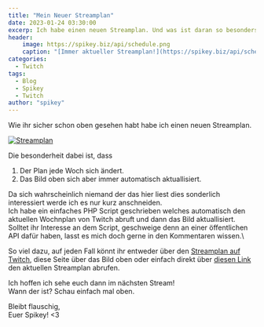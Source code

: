```yaml
---
title: "Mein Neuer Streamplan"
date: 2023-01-24 03:30:00
excerp: Ich habe einen neuen Streamplan. Und was ist daran so besonders? Das musst du schon selber hereausfinden!
header:
    image: https://spikey.biz/api/schedule.png
    caption: "[Immer aktueller Streamplan!](https://spikey.biz/api/schedule.png)"
categories:
  - Twitch
tags:
  - Blog
  - Spikey
  - Twitch
author: "spikey"
---
```


Wie ihr sicher schon oben gesehen habt habe ich einen neuen Streamplan.

[![Streamplan](https://spikey.biz/api/schedule.png)](https://spikey.biz/schedule)

Die besonderheit dabei ist, dass
1. Der Plan jede Woch sich ändert.
2. Das Bild oben sich aber immer automatisch aktuallisiert.

Da sich wahrscheinlich niemand der das hier liest dies sonderlich interessiert werde ich es nur kurz anschneiden.\
Ich habe ein einfaches PHP Script geschrieben welches automatisch den aktuellen Wochnplan von Twitch abruft und dann das Bild aktuallisiert.\
Solltet ihr Interesse an dem Script, geschweige denn an einer öffentlichen API dafür haben, lasst es mich doch gerne in den Kommentaren wissen.\

So viel dazu, auf jeden Fall könnt ihr entweder über den [Streamplan auf Twitch](https://spikey.biz/schedule), diese Seite über das Bild oben oder einfach direkt über [diesen Link](https://spikey.biz/api/schedule.png) den aktuellen Streamplan abrufen.

Ich hoffen ich sehe euch dann im nächsten Stream!\
Wann der ist? Schau einfach mal oben.

Bleibt flauschig,\
Euer Spikey! <3